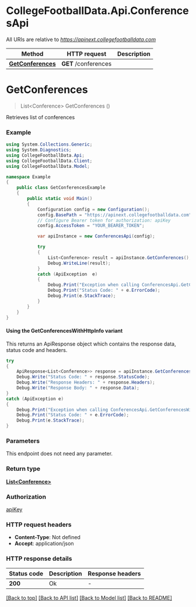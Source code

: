 # CollegeFootballData.Api.ConferencesApi

All URIs are relative to *https://apinext.collegefootballdata.com*

| Method | HTTP request | Description |
|--------|--------------|-------------|
| [**GetConferences**](ConferencesApi.md#getconferences) | **GET** /conferences |  |

<a id="getconferences"></a>
# **GetConferences**
> List&lt;Conference&gt; GetConferences ()



Retrieves list of conferences

### Example
```csharp
using System.Collections.Generic;
using System.Diagnostics;
using CollegeFootballData.Api;
using CollegeFootballData.Client;
using CollegeFootballData.Model;

namespace Example
{
    public class GetConferencesExample
    {
        public static void Main()
        {
            Configuration config = new Configuration();
            config.BasePath = "https://apinext.collegefootballdata.com";
            // Configure Bearer token for authorization: apiKey
            config.AccessToken = "YOUR_BEARER_TOKEN";

            var apiInstance = new ConferencesApi(config);

            try
            {
                List<Conference> result = apiInstance.GetConferences();
                Debug.WriteLine(result);
            }
            catch (ApiException  e)
            {
                Debug.Print("Exception when calling ConferencesApi.GetConferences: " + e.Message);
                Debug.Print("Status Code: " + e.ErrorCode);
                Debug.Print(e.StackTrace);
            }
        }
    }
}
```

#### Using the GetConferencesWithHttpInfo variant
This returns an ApiResponse object which contains the response data, status code and headers.

```csharp
try
{
    ApiResponse<List<Conference>> response = apiInstance.GetConferencesWithHttpInfo();
    Debug.Write("Status Code: " + response.StatusCode);
    Debug.Write("Response Headers: " + response.Headers);
    Debug.Write("Response Body: " + response.Data);
}
catch (ApiException e)
{
    Debug.Print("Exception when calling ConferencesApi.GetConferencesWithHttpInfo: " + e.Message);
    Debug.Print("Status Code: " + e.ErrorCode);
    Debug.Print(e.StackTrace);
}
```

### Parameters
This endpoint does not need any parameter.
### Return type

[**List&lt;Conference&gt;**](Conference.md)

### Authorization

[apiKey](../README.md#apiKey)

### HTTP request headers

 - **Content-Type**: Not defined
 - **Accept**: application/json


### HTTP response details
| Status code | Description | Response headers |
|-------------|-------------|------------------|
| **200** | Ok |  -  |

[[Back to top]](#) [[Back to API list]](../README.md#documentation-for-api-endpoints) [[Back to Model list]](../README.md#documentation-for-models) [[Back to README]](../README.md)

